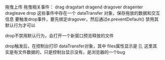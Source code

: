 ###
拖曳上传
拖曳相关事件：
drag
dragstart
dragend
dragover
dragenter
dragleave
drop
这些事件中存在一个 dataTransfer 对象，保存拖放的数据和交互信息
要触发drop事件，要先绑定dragover，然后通过e.preventDefault() 禁用其默认行为才可以

drop不禁用默认行为，会打开一个新窗口预览释放的文件

drop触发后，在控制台打印 dataTransfer对象，其中 files属性显示是 [], 这里其实是有文件数据的，只是控制台显示没有，是浏览器的一个bug